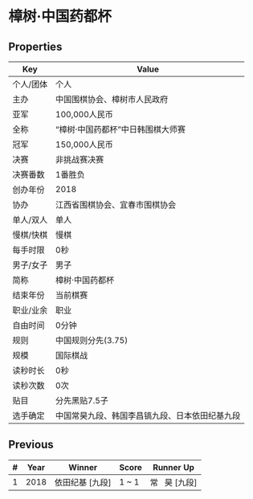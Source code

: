 # 樟树·中国药都杯

## Properties

| Key | Value |
| --- | ----- |
| 个人/团体 | 个人 |
| 主办 | 中国围棋协会、樟树市人民政府 |
| 亚军 | 100,000人民币 |
| 全称 | “樟树·中国药都杯”中日韩围棋大师赛 |
| 冠军 | 150,000人民币 |
| 决赛 | 非挑战赛决赛 |
| 决赛番数 | 1番胜负 |
| 创办年份 | 2018 |
| 协办 | 江西省围棋协会、宜春市围棋协会 |
| 单人/双人 | 单人 |
| 慢棋/快棋 | 慢棋 |
| 每手时限 | 0秒 |
| 男子/女子 | 男子 |
| 简称 | 樟树·中国药都杯 |
| 结束年份 | 当前棋赛 |
| 职业/业余 | 职业 |
| 自由时间 | 0分钟 |
| 规则 | 中国规则分先(3.75) |
| 规模 | 国际棋战 |
| 读秒时长 | 0秒 |
| 读秒次数 | 0次 |
| 贴目 | 分先黑贴7.5子 |
| 选手确定 | 中国常昊九段、韩国李昌镐九段、日本依田纪基九段 |

## Previous

| # | Year | Winner | Score | Runner Up |
| --- | --- | --- | --- | --- |
| 1 | 2018 | 依田纪基 [九段] | 1 ~ 1 | 常   昊 [九段] |

